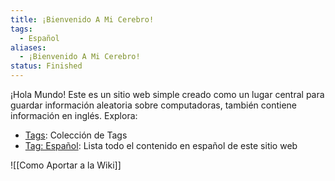 ```yaml
---
title: ¡Bienvenido A Mi Cerebro!
tags:
  - Español
aliases:
  - ¡Bienvenido A Mi Cerebro!
status: Finished
---
```

¡Hola Mundo!
Este es un sitio web simple creado como un lugar central para guardar información aleatoria sobre computadoras, también contiene información en inglés.
Explora:
- [Tags](https://brain.kevin.net.ar/tags/): Colección de Tags
- [Tag: Español](https://brain.kevin.net.ar/tags/Español): Lista todo el contenido en español de este sitio web

![[Como Aportar a la Wiki]]